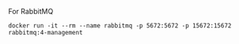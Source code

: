For RabbitMQ



```
docker run -it --rm --name rabbitmq -p 5672:5672 -p 15672:15672 rabbitmq:4-management
```